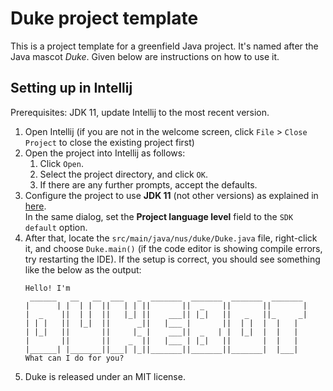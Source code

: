 # Duke project template

This is a project template for a greenfield Java project. It's named after the Java mascot _Duke_. Given below are instructions on how to use it.

## Setting up in Intellij

Prerequisites: JDK 11, update Intellij to the most recent version.

1. Open Intellij (if you are not in the welcome screen, click `File` > `Close Project` to close the existing project first)
1. Open the project into Intellij as follows:
   1. Click `Open`.
   1. Select the project directory, and click `OK`.
   1. If there are any further prompts, accept the defaults.
1. Configure the project to use **JDK 11** (not other versions) as explained in [here](https://www.jetbrains.com/help/idea/sdk.html#set-up-jdk).<br>
   In the same dialog, set the **Project language level** field to the `SDK default` option.
3. After that, locate the `src/main/java/nus/duke/Duke.java` file, right-click it, and choose `Duke.main()` (if the code editor is showing compile errors, try restarting the IDE). If the setup is correct, you should see something like the below as the output:
   ```
   Hello! I'm
    ______   __   __  ___   _  _______  _______  _______  _______ 
   |      | |  | |  ||   | | ||       ||  _    ||       ||       |
   |  _    ||  | |  ||   |_| ||    ___|| |_|   ||   _   ||_     _|
   | | |   ||  |_|  ||      _||   |___ |       ||  | |  |  |   |  
   | |_|   ||       ||     |_ |    ___||  _   | |  |_|  |  |   |  
   |       ||       ||    _  ||   |___ | |_|   ||       |  |   |  
   |______| |_______||___| |_||_______||_______||_______|  |___|  
   What can I do for you?
   ```
4. Duke is released under an MIT license.
